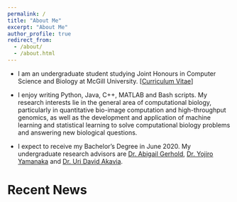 ```yaml
---
permalink: /
title: "About Me"
excerpt: "About Me"
author_profile: true
redirect_from:
  - /about/
  - /about.html
---
```


* I am an undergraduate student studying Joint Honours in Computer Science and Biology at McGill University. [[Curriculum Vitae](http://yifnzhao.github.io./files/yifanzhao_cv.pdf)]

* I enjoy writing Python, Java, C++, MATLAB and Bash scripts. My research interests lie in the general area of computational biology, particularly in quantitative bio-image computation and high-throughput genomics, as well as the development and application of machine learning and statistical learning to solve computational biology problems and answering new biological questions.

* I expect to receive my Bachelor’s Degree in June 2020. My undergraduate research advisors are [Dr. Abigail Gerhold](https://www.gerholdlab.net/people), [Dr. Yojiro Yamanaka](https://mcgillgcrc.com/research/members/yamanaka) and [Dr. Uri David Akavia](https://www.mcgill.ca/biochemistry/about-us/department/faculty-members/uri-david-akavia).



# Recent News
